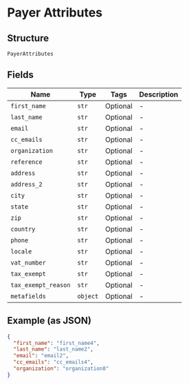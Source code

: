 
# Payer Attributes

## Structure

`PayerAttributes`

## Fields

| Name | Type | Tags | Description |
|  --- | --- | --- | --- |
| `first_name` | `str` | Optional | - |
| `last_name` | `str` | Optional | - |
| `email` | `str` | Optional | - |
| `cc_emails` | `str` | Optional | - |
| `organization` | `str` | Optional | - |
| `reference` | `str` | Optional | - |
| `address` | `str` | Optional | - |
| `address_2` | `str` | Optional | - |
| `city` | `str` | Optional | - |
| `state` | `str` | Optional | - |
| `zip` | `str` | Optional | - |
| `country` | `str` | Optional | - |
| `phone` | `str` | Optional | - |
| `locale` | `str` | Optional | - |
| `vat_number` | `str` | Optional | - |
| `tax_exempt` | `str` | Optional | - |
| `tax_exempt_reason` | `str` | Optional | - |
| `metafields` | `object` | Optional | - |

## Example (as JSON)

```json
{
  "first_name": "first_name4",
  "last_name": "last_name2",
  "email": "email2",
  "cc_emails": "cc_emails4",
  "organization": "organization8"
}
```

